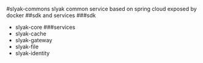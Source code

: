 #slyak-commons
slyak common service based on spring cloud exposed by docker
##sdk and services
###sdk
* slyak-core
###services
* slyak-cache
* slyak-gateway
* slyak-file
* slyak-identity
